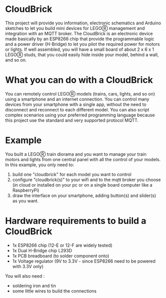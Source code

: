 # CloudBrick
This project will provide you information, electronic schematics and Arduino sketches to let you build mini devices for LEGOⓇ management and integration with an MQTT broker.
The CloudBrick is an electronic device made basically by an ESP8266 chip that provide the programmable logic and a power driver (H-Bridge) to let you pilot the required power for motors or lights.
If well assembled, you will have a small board of about 2 x 6 x 1 LEGOⓇ studs, that you could easily hide inside your model, behind a wall, and so on.

# What you can do with a CloudBrick
You can remotely control LEGOⓇ models (trains, cars, lights, and so on) using a smartphone and an internet connection.
You can control many devices from your smartphone with a single app, without the need to disconnect and reconnect to each different model.
You can also script complex scenarios using your preferred programming language because this project use the standard and very supported protocol MQTT.

# Example
You built a LEGOⓇ train diorama and you want to manage your train motors and lights from one central panel with all the control of your models.
In this example, you only need to:
1. build one "cloudbrick" for each model you want to control
2. configure "cloudbrick(s)" to your wifi and to the mqtt broker you choose (in cloud or installed on your pc or on a single board computer like a RaspberryPi)
3. draw the interface on your smartphone, adding button(s) and slider(s) as you want.

# Hardware requirements to build a CloudBrick
* 1x ESP8266 chip (12-E or 12-F are widely tested)
* 1x Dual H-Bridge chip L293D
* 1x PCB breadboard (to solder component onto)
* 1x Voltage regulator (9V to 3.3V - since ESP8266 need to be powered with 3.3V only)   

You will also need :
* soldering iron and tin
* some little wires to build the connections
